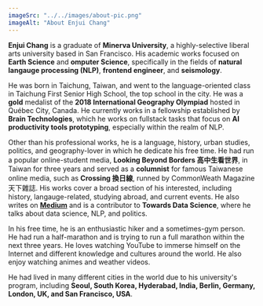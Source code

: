 ```yaml
---
imageSrc: "../../images/about-pic.png"
imageAlt: "About Enjui Chang"
---
```


**Enjui Chang** is a graduate of **Minerva University**, a highly-selective liberal arts university based in San Francisco. His academic works focused on **Earth Science** and **omputer Science**, specifically in the fields of **natural langauge processing (NLP)**, **frontend engineer**, and **seismology**. 

He was born in Taichung, Taiwan, and went to the language-oriented class in Taichung First Senior High School, the top school in the city. He was a **gold** medalist of the **2018 International Geography Olympiad** hosted in Québec City, Canada. He currently works in a fellowship established by **Brain Technologies**, which he works on fullstack tasks that focus on **AI productivity tools prototyping**, especially within the realm of NLP.

Other than his professional works, he is a language, history, urban studies, politics, and geography-lover in which he dedicate his free time. He had run a popular online-student media, **Looking Beyond Borders 高中生看世界**, in Taiwan for three years and served as a **columnist** for famous Taiwanese online media, such as **Crossing 換日線**, runned by CommonWeath Magazine 天下雜誌. His works cover a broad section of his interested, including history, langauge-related, studying abroad, and current events. He also writes on <a href="https://medium.com/@enjui.chang" alt="Medium Link"> **Medium**</a> and is a contributor to **Towards Data Science**, where he talks about data science, NLP, and politics.

In his free time, he is an enthusiastic hiker and a sometimes-gym person. He had run a half-marathon and is trying to run a full marathon within the next three years. He loves watching YouTube to immerse himself on the Internet and different knowledge and cultures around the world. He also enjoy watching animes and weather videos.

He had lived in many different cities in the world due to his university's program, including **Seoul, South Korea, Hyderabad, India, Berlin, Germany, London, UK, and San Francisco, USA**. 